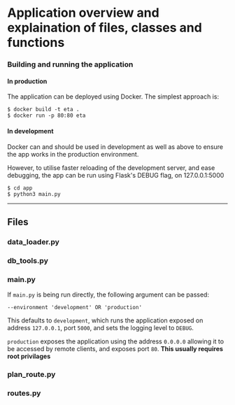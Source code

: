 # Application overview and explaination of files, classes and functions

### Building and running the application

#### In production
The application can be deployed using Docker.
The simplest approach is:

```
$ docker build -t eta .
$ docker run -p 80:80 eta
```

#### In development
Docker can and should be used in development as well as above to ensure the app works in the production environment. 

However, to utilise faster reloading of the development server, and ease debugging, the app can be run using Flask's DEBUG flag, on 127.0.0.1:5000

```
$ cd app
$ python3 main.py
```

---

## Files


### data_loader.py



### db_tools.py


### main.py
If `main.py` is being run directly, the following argument can be passed:

```
--environment 'development' OR 'production'
```

This defaults to `development`, which runs the application exposed on address `127.0.0.1`, port `5000`, and sets the logging level to `DEBUG`.

`production` exposes the application using the address `0.0.0.0` allowing it to be accessed by remote clients, and exposes port `80`.
**This usually requires root privilages**


### plan_route.py


### routes.py


